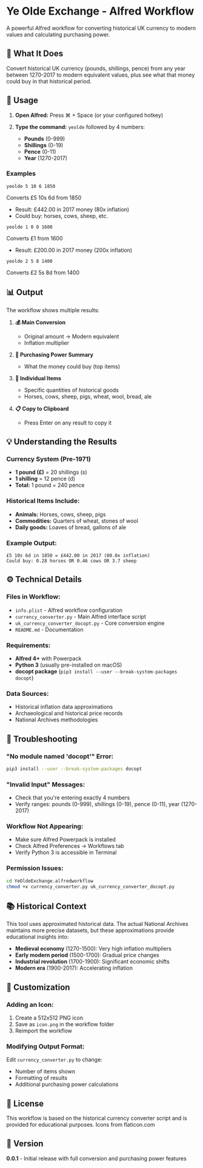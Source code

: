 # Ye Olde Exchange - Alfred Workflow

A powerful Alfred workflow for converting historical UK currency to modern values and calculating purchasing power.

## 🎯 What It Does

Convert historical UK currency (pounds, shillings, pence) from any year between 1270-2017 to modern equivalent values, plus see what that money could buy in that historical period.



## 🚀 Usage

1. **Open Alfred:** Press ⌘ + Space (or your configured hotkey)

2. **Type the command:** `yeolde` followed by 4 numbers:
   - **Pounds** (0-999)
   - **Shillings** (0-19) 
   - **Pence** (0-11)
   - **Year** (1270-2017)

### Examples

```
yeolde 5 10 6 1850
```
Converts £5 10s 6d from 1850
- Result: £442.00 in 2017 money (80x inflation)
- Could buy: horses, cows, sheep, etc.

```
yeolde 1 0 0 1600
```
Converts £1 from 1600
- Result: £200.00 in 2017 money (200x inflation)

```
yeolde 2 5 8 1400
```
Converts £2 5s 8d from 1400

## 📊 Output

The workflow shows multiple results:

1. **💰 Main Conversion**
   - Original amount → Modern equivalent
   - Inflation multiplier

2. **🛒 Purchasing Power Summary**
   - What the money could buy (top items)

3. **📝 Individual Items**
   - Specific quantities of historical goods
   - Horses, cows, sheep, pigs, wheat, wool, bread, ale

4. **📋 Copy to Clipboard**
   - Press Enter on any result to copy it

## 💡 Understanding the Results

### Currency System (Pre-1971)
- **1 pound (£)** = 20 shillings (s)
- **1 shilling** = 12 pence (d)
- **Total:** 1 pound = 240 pence

### Historical Items Include:
- **Animals:** Horses, cows, sheep, pigs
- **Commodities:** Quarters of wheat, stones of wool
- **Daily goods:** Loaves of bread, gallons of ale

### Example Output:
```
£5 10s 6d in 1850 = £442.00 in 2017 (80.0x inflation)
Could buy: 0.28 horses OR 0.46 cows OR 3.7 sheep
```

## ⚙️ Technical Details

### Files in Workflow:
- `info.plist` - Alfred workflow configuration
- `currency_converter.py` - Main Alfred interface script
- `uk_currency_converter_docopt.py` - Core conversion engine
- `README.md` - Documentation

### Requirements:
- **Alfred 4+** with Powerpack
- **Python 3** (usually pre-installed on macOS)
- **docopt package** (`pip3 install --user --break-system-packages docopt`)

### Data Sources:
- Historical inflation data approximations
- Archaeological and historical price records
- National Archives methodologies

## 🐛 Troubleshooting

### "No module named 'docopt'" Error:
```bash
pip3 install --user --break-system-packages docopt
```

### "Invalid Input" Messages:
- Check that you're entering exactly 4 numbers
- Verify ranges: pounds (0-999), shillings (0-19), pence (0-11), year (1270-2017)

### Workflow Not Appearing:
- Make sure Alfred Powerpack is installed
- Check Alfred Preferences → Workflows tab
- Verify Python 3 is accessible in Terminal

### Permission Issues:
```bash
cd YeOldeExchange.alfredworkflow
chmod +x currency_converter.py uk_currency_converter_docopt.py
```

## 📚 Historical Context

This tool uses approximated historical data. The actual National Archives maintains more precise datasets, but these approximations provide educational insights into:

- **Medieval economy** (1270-1500): Very high inflation multipliers
- **Early modern period** (1500-1700): Gradual price changes  
- **Industrial revolution** (1700-1900): Significant economic shifts
- **Modern era** (1900-2017): Accelerating inflation

## 🎨 Customization

### Adding an Icon:
1. Create a 512x512 PNG icon
2. Save as `icon.png` in the workflow folder
3. Reimport the workflow

### Modifying Output Format:
Edit `currency_converter.py` to change:
- Number of items shown
- Formatting of results
- Additional purchasing power calculations

## 📄 License

This workflow is based on the historical currency converter script and is provided for educational purposes.
Icons from flaticon.com

## 🔧 Version

**0.0.1** - Initial release with full conversion and purchasing power features 